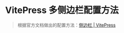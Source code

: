 # VitePress 多侧边栏配置方法
> 根据官方文档做出的配置方法：[侧边栏 | VitePress](https://vitepress.dev/zh/reference/default-theme-sidebar#multiple-sidebars)